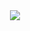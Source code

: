 <div align="center">
  <img height="" src="https://i.ibb.co.com/GQSNByG2/transparent-Banner.png"  />
</div>

###
